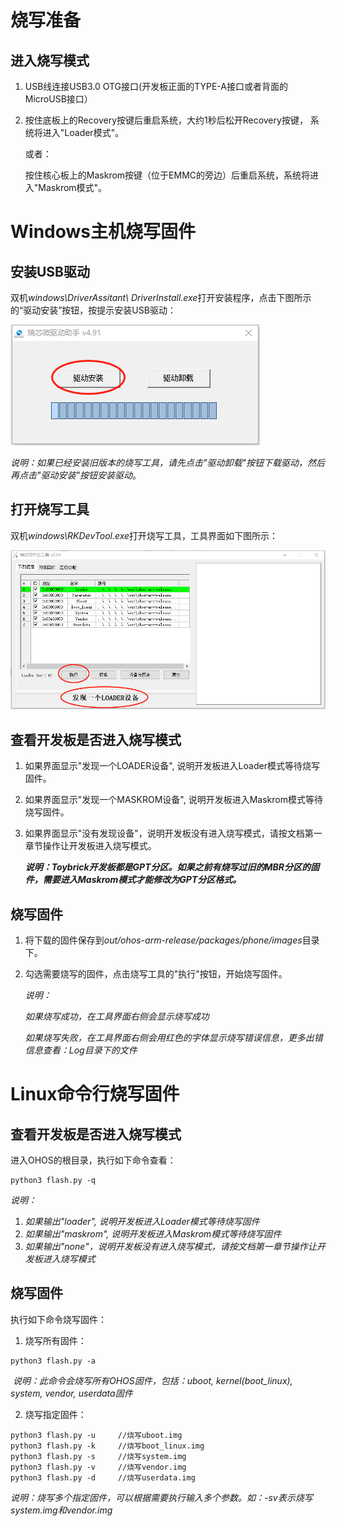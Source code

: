 # 烧写准备

## 进入烧写模式

1. USB线连接USB3.0 OTG接口(开发板正面的TYPE-A接口或者背面的MicroUSB接口）

2. 按住底板上的Recovery按键后重启系统，大约1秒后松开Recovery按键， 系统将进入"Loader模式"。

   或者：

   按住核心板上的Maskrom按键（位于EMMC的旁边）后重启系统，系统将进入"Maskrom模式"。

# Windows主机烧写固件

## 安装USB驱动

双机*windows\DriverAssitant\ DriverInstall.exe*打开安装程序，点击下图所示的“驱动安装”按钮，按提示安装USB驱动：

![](./pictures/DriverInstall.png)

*说明：如果已经安装旧版本的烧写工具，请先点击"驱动卸载"按钮下载驱动，然后再点击"驱动安装"按钮安装驱动*。

## 打开烧写工具

双机*windows\RKDevTool.exe*打开烧写工具，工具界面如下图所示：

![](pictures/FlashTool.png)

## 查看开发板是否进入烧写模式

1. 如果界面显示"发现一个LOADER设备", 说明开发板进入Loader模式等待烧写固件。

2. 如果界面显示"发现一个MASKROM设备", 说明开发板进入Maskrom模式等待烧写固件。

3. 如果界面显示"没有发现设备"，说明开发板没有进入烧写模式，请按文档第一章节操作让开发板进入烧写模式。

   ***说明：Toybrick开发板都是GPT分区。如果之前有烧写过旧的MBR分区的固件，需要进入Maskrom模式才能修改为GPT分区格式。***

## 烧写固件

1. 将下载的固件保存到*out/ohos-arm-release/packages/phone/images*目录下。

2. 勾选需要烧写的固件，点击烧写工具的"执行"按钮，开始烧写固件。

   *说明：*
   
    *如果烧写成功，在工具界面右侧会显示烧写成功*
   
   *如果烧写失败，在工具界面右侧会用红色的字体显示烧写错误信息，更多出错信息查看：Log目录下的文件*



# Linux命令行烧写固件

## 查看开发板是否进入烧写模式

进入OHOS的根目录，执行如下命令查看：

```
python3 flash.py -q
```

*说明：*

1. *如果输出"loader", 说明开发板进入Loader模式等待烧写固件*
2. *如果输出"maskrom", 说明开发板进入Maskrom模式等待烧写固件*
3. *如果输出"none"，说明开发板没有进入烧写模式，请按文档第一章节操作让开发板进入烧写模式*

## 烧写固件

执行如下命令烧写固件：

1. 烧写所有固件：

```
python3 flash.py -a
```

​      *说明：此命令会烧写所有OHOS固件，包括：uboot, kernel(boot_linux), system, vendor, userdata固件*

2. 烧写指定固件：

```
python3 flash.py -u     //烧写uboot.img
python3 flash.py -k     //烧写boot_linux.img
python3 flash.py -s     //烧写system.img
python3 flash.py -v     //烧写vendor.img
python3 flash.py -d     //烧写userdata.img
```

*说明：烧写多个指定固件，可以根据需要执行输入多个参数。如：-sv表示烧写system.img和vendor.img*